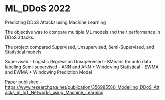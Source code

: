 # ML_DDoS 2022

Predicting DDoS Attacks using Machine Learning

The objective was to compare multiple ML models and their performance in DDoS attacks.

The project compared Supervised, Unsupervised, Semi-Supervised, and Statistical models.

Supervised - Logistic Regression
Unsupervised - KMeans for auto data labeling
Semi-supervised - ANN and ANN + Windowing
Statistical - EWMA and EWMA + Windowing
Prediction Model 

Paper published - https://www.researchgate.net/publication/356985580_Modelling_DDoS_Attacks_in_IoT_Networks_using_Machine_Learning
